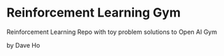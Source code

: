 # Reinforcement Learning Gym
Reinforcement Learning Repo with toy problem solutions to Open AI Gym

by Dave Ho
